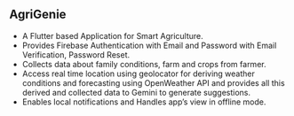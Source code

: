 ## AgriGenie

- A Flutter based Application for Smart Agriculture.
- Provides Firebase Authentication with Email and Password with Email Verification, Password Reset.
- Collects data about family conditions, farm and crops from farmer.
- Access real time location using geolocator for deriving weather conditions and forecasting using 
  OpenWeather API and provides all this derived and collected data to Gemini to generate suggestions.
- Enables local notifications and Handles app’s view in offline mode.	

